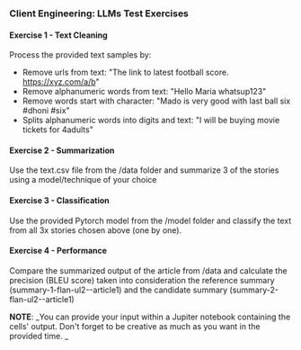 ### Client Engineering: LLMs Test Exercises

#### Exercise 1 - Text Cleaning

Process the provided text samples by:
- Remove urls from text: "The link to latest football score. https://xyz.com/a/b"
- Remove alphanumeric words from text: "Hello Maria whatsup123"
- Remove words start with character: "Mado is very good with last ball six #dhoni #six"
- Splits alphanumeric words into digits and text: "I will be buying movie tickets for 4adults"

#### Exercise 2 - Summarization 
Use the text.csv file from the /data folder and summarize 3 of the stories using a model/technique of your choice 

#### Exercise 3 - Classification
Use the provided Pytorch model from the /model folder and classify the text from all 3x stories chosen above (one by one).

#### Exercise 4 - Performance
Compare the summarized output of the article from /data and calculate the precision (BLEU score) taken into consideration the reference summary (summary-1-flan-ul2--article1) and the candidate summary (summary-2-flan-ul2--article1)

**NOTE**:
_You can provide your input within a Jupiter notebook containing the cells' output. Don't forget to be creative as much as you want in the provided time.  _
